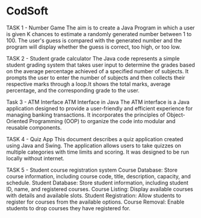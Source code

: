 # CodSoft

TASK 1 - Number Game
The aim is to create a Java Program in which a user is given K chances to estimate a randomly generated number between 1 to 100. The user's guess is compared with the generated number and the program will display whether the guess is correct, too high, or too low.

TASK 2 - Student grade calculator
The Java code represents a simple student grading system that takes user input to determine the grades based on the average percentage achieved of a specified number of subjects. It prompts the user to enter the number of subjects and then collects their respective marks through a loop.It shows the total marks, average percentage, and the corresponding grade to the user.

Task 3 - ATM Interface
ATM Interface in Java The ATM interface is a Java application designed to provide a user-friendly and efficient experience for managing banking transactions. It incorporates the principles of Object-Oriented Programming (OOP) to organize the code into modular and reusable components.

TASK 4 - Quiz App
This document describes a quiz application created using Java and Swing. The application allows users to take quizzes on multiple categories with time limits and scoring. It was designed to be run locally without internet.

TASK 5 - Student course registration system
Course Database: Store course information, including course code, title, description, capacity, and schedule. Student Database: Store student information, including student ID, name, and registered courses. Course Listing: Display available courses with details and available slots. Student Registration: Allow students to register for courses from the available options. Course Removal: Enable students to drop courses they have registered for.

